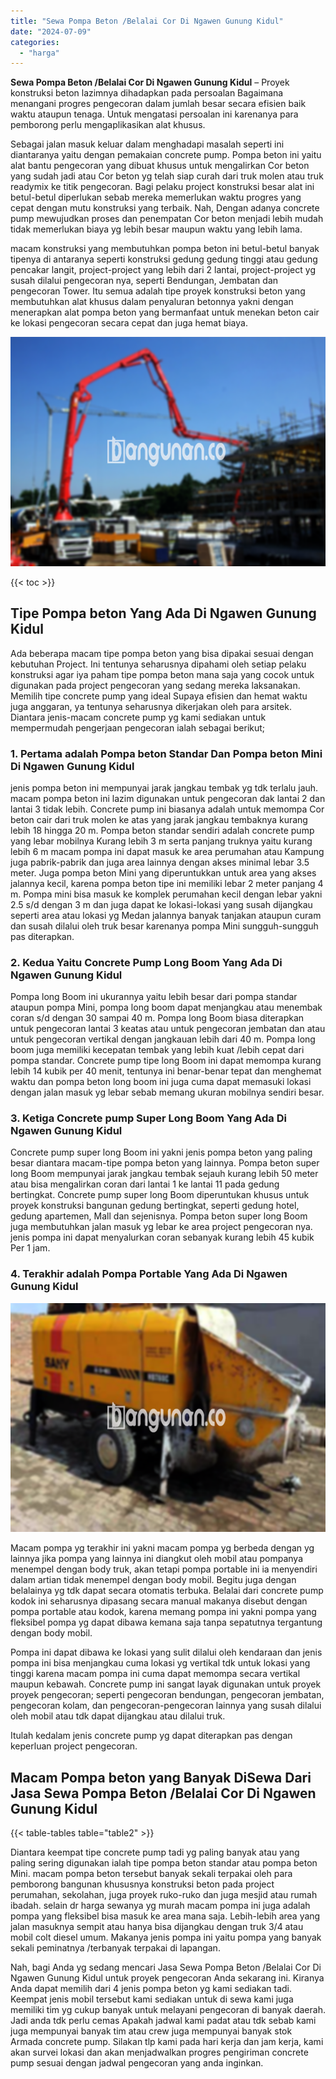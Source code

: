 ```yaml
---
title: "Sewa Pompa Beton /Belalai Cor Di Ngawen Gunung Kidul"
date: "2024-07-09"
categories: 
  - "harga"
---
```


**Sewa Pompa Beton /Belalai Cor Di Ngawen Gunung Kidul** – Proyek konstruksi beton lazimnya dihadapkan pada persoalan Bagaimana menangani progres pengecoran dalam jumlah besar secara efisien baik waktu ataupun tenaga. Untuk mengatasi persoalan ini karenanya para pemborong perlu mengaplikasikan alat khusus.

Sebagai jalan masuk keluar dalam menghadapi masalah seperti ini diantaranya yaitu dengan pemakaian concrete pump. Pompa beton ini yaitu alat bantu pengecoran yang dibuat khusus untuk mengalirkan Cor beton yang sudah jadi atau Cor beton yg telah siap curah dari truk molen atau truk readymix ke titik pengecoran. Bagi pelaku project konstruksi besar alat ini betul-betul diperlukan sebab mereka memerlukan waktu progres yang cepat dengan mutu konstruksi yang terbaik. Nah, Dengan adanya concrete pump mewujudkan proses dan penempatan Cor beton menjadi lebih mudah tidak memerlukan biaya yg lebih besar maupun waktu yang lebih lama.

macam konstruksi yang membutuhkan pompa beton ini betul-betul banyak tipenya di antaranya seperti konstruksi gedung gedung tinggi atau gedung pencakar langit, project-project yang lebih dari 2 lantai, project-project yg susah dilalui pengecoran nya, seperti Bendungan, Jembatan dan pengecoran Tower. Itu semua adalah tipe proyek konstruksi beton yang membutuhkan alat khusus dalam penyaluran betonnya yakni dengan menerapkan alat pompa beton yang bermanfaat untuk menekan beton cair ke lokasi pengecoran secara cepat dan juga hemat biaya.

![Sewa Pompa Beton /Belalai Cor Di Ngawen Gunung Kidul](/images/sewa-concrete-pump-21.png)

{{< toc >}}

## Tipe Pompa beton Yang Ada Di Ngawen Gunung Kidul

Ada beberapa macam tipe pompa beton yang bisa dipakai sesuai dengan kebutuhan Project. Ini tentunya seharusnya dipahami oleh setiap pelaku konstruksi agar iya paham tipe pompa beton mana saja yang cocok untuk digunakan pada project pengecoran yang sedang mereka laksanakan. Memilih tipe concrete pump yang ideal Supaya efisien dan hemat waktu juga anggaran, ya tentunya seharusnya dikerjakan oleh para arsitek. Diantara jenis-macam concrete pump yg kami sediakan untuk mempermudah pengerjaan pengecoran ialah sebagai berikut;

### 1\. Pertama adalah Pompa beton Standar Dan Pompa beton Mini Di Ngawen Gunung Kidul

jenis pompa beton ini mempunyai jarak jangkau tembak yg tdk terlalu jauh. macam pompa beton ini lazim digunakan untuk pengecoran dak lantai 2 dan lantai 3 tidak lebih. Concrete pump ini biasanya adalah untuk memompa Cor beton cair dari truk molen ke atas yang jarak jangkau tembaknya kurang lebih 18 hingga 20 m. Pompa beton standar sendiri adalah concrete pump yang lebar mobilnya Kurang lebih 3 m serta panjang truknya yaitu kurang lebih 6 m macam pompa ini dapat masuk ke area perumahan atau Kampung juga pabrik-pabrik dan juga area lainnya dengan akses minimal lebar 3.5 meter. Juga pompa beton Mini yang diperuntukkan untuk area yang akses jalannya kecil, karena pompa beton tipe ini memiliki lebar 2 meter panjang 4 m. Pompa mini bisa masuk ke komplek perumahan kecil dengan lebar yakni 2.5 s/d dengan 3 m dan juga dapat ke lokasi-lokasi yang susah dijangkau seperti area atau lokasi yg Medan jalannya banyak tanjakan ataupun curam dan susah dilalui oleh truk besar karenanya pompa Mini sungguh-sungguh pas diterapkan.

### 2\. Kedua Yaitu Concrete Pump Long Boom Yang Ada Di Ngawen Gunung Kidul

Pompa long Boom ini ukurannya yaitu lebih besar dari pompa standar ataupun pompa Mini, pompa long boom dapat menjangkau atau menembak coran s/d dengan 30 sampai 40 m. Pompa long Boom biasa diterapkan untuk pengecoran lantai 3 keatas atau untuk pengecoran jembatan dan atau untuk pengecoran vertikal dengan jangkauan lebih dari 40 m. Pompa long boom juga memiliki kecepatan tembak yang lebih kuat /lebih cepat dari pompa standar. Concrete pump tipe long Boom ini dapat memompa kurang lebih 14 kubik per 40 menit, tentunya ini benar-benar tepat dan menghemat waktu dan pompa beton long boom ini juga cuma dapat memasuki lokasi dengan jalan masuk yg lebar sebab memang ukuran mobilnya sendiri besar.

### 3\. Ketiga Concrete pump Super Long Boom Yang Ada Di Ngawen Gunung Kidul

Concrete pump super long Boom ini yakni jenis pompa beton yang paling besar diantara macam-tipe pompa beton yang lainnya. Pompa beton super long Boom mempunyai jarak jangkau tembak sejauh kurang lebih 50 meter atau bisa mengalirkan coran dari lantai 1 ke lantai 11 pada gedung bertingkat. Concrete pump super long Boom diperuntukan khusus untuk proyek konstruksi bangunan gedung bertingkat, seperti gedung hotel, gedung apartemen, Mall dan sejenisnya. Pompa beton super long Boom juga membutuhkan jalan masuk yg lebar ke area project pengecoran nya. jenis pompa ini dapat menyalurkan coran sebanyak kurang lebih 45 kubik Per 1 jam.

### 4\. Terakhir adalah Pompa Portable Yang Ada Di Ngawen Gunung Kidul

![Sewa Pompa Beton /Belalai Cor Di Ngawen Gunung Kidul](/images/sewa-concrete-pump-30.png)

Macam pompa yg terakhir ini yakni macam pompa yg berbeda dengan yg lainnya jika pompa yang lainnya ini diangkut oleh mobil atau pompanya menempel dengan body truk, akan tetapi pompa portable ini ia menyendiri dalam artian tidak menempel dengan body mobil. Begitu juga dengan belalainya yg tdk dapat secara otomatis terbuka. Belalai dari concrete pump kodok ini seharusnya dipasang secara manual makanya disebut dengan pompa portable atau kodok, karena memang pompa ini yakni pompa yang fleksibel pompa yg dapat dibawa kemana saja tanpa sepatutnya tergantung dengan body mobil.

Pompa ini dapat dibawa ke lokasi yang sulit dilalui oleh kendaraan dan jenis pompa ini bisa menjangkau cuma lokasi yg vertikal tdk untuk lokasi yang tinggi karena macam pompa ini cuma dapat memompa secara vertikal maupun kebawah. Concrete pump ini sangat layak digunakan untuk proyek proyek pengecoran; seperti pengecoran bendungan, pengecoran jembatan, pengecoran kolam, dan pengecoran-pengecoran lainnya yang susah dilalui oleh mobil atau tdk dapat dijangkau atau dilalui truk.

Itulah kedalam jenis concrete pump yg dapat diterapkan pas dengan keperluan project pengecoran.

## Macam Pompa beton yang Banyak DiSewa Dari Jasa Sewa Pompa Beton /Belalai Cor Di Ngawen Gunung Kidul

{{< table-tables table="table2" >}}

Diantara keempat tipe concrete pump tadi yg paling banyak atau yang paling sering digunakan ialah tipe pompa beton standar atau pompa beton Mini. macam pompa beton tersebut banyak sekali terpakai oleh para pemborong bangunan khususnya konstruksi beton pada project perumahan, sekolahan, juga proyek ruko-ruko dan juga mesjid atau rumah ibadah. selain dr harga sewanya yg murah macam pompa ini juga adalah pompa yang fleksibel bisa masuk ke area mana saja. Lebih-lebih area yang jalan masuknya sempit atau hanya bisa dijangkau dengan truk 3/4 atau mobil colt diesel umum. Makanya jenis pompa ini yaitu pompa yang banyak sekali peminatnya /terbanyak terpakai di lapangan.

Nah, bagi Anda yg sedang mencari Jasa Sewa Pompa Beton /Belalai Cor Di Ngawen Gunung Kidul untuk proyek pengecoran Anda sekarang ini. Kiranya Anda dapat memilih dari 4 jenis pompa beton yg kami sediakan tadi. Keempat jenis mobil tersebut kami sediakan untuk di sewa kami juga memiliki tim yg cukup banyak untuk melayani pengecoran di banyak daerah. Jadi anda tdk perlu cemas Apakah jadwal kami padat atau tdk sebab kami juga mempunyai banyak tim atau crew juga mempunyai banyak stok Armada concrete pump. Silakan tlp kami pada hari kerja dan jam kerja, kami akan survei lokasi dan akan menjadwalkan progres pengiriman concrete pump sesuai dengan jadwal pengecoran yang anda inginkan.
